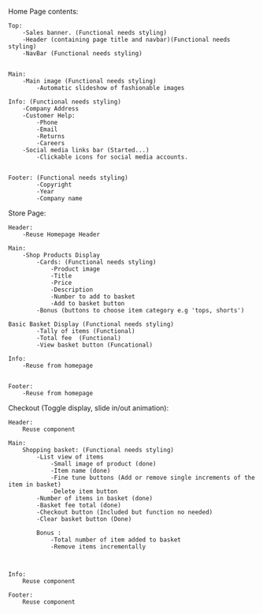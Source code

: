 Home Page contents:

    Top:
        -Sales banner. (Functional needs styling)
        -Header (containing page title and navbar)(Functional needs styling)
        -NavBar (Functional needs styling)


    Main:
        -Main image (Functional needs styling)
            -Automatic slideshow of fashionable images

    Info: (Functional needs styling)
        -Company Address
        -Customer Help:
            -Phone
            -Email
            -Returns
            -Careers
        -Social media links bar (Started...)
            -Clickable icons for social media accounts.


    Footer: (Functional needs styling)
            -Copyright
            -Year
            -Company name

Store Page:

    Header:
        -Reuse Homepage Header

    Main:
        -Shop Products Display
            -Cards: (Functional needs styling)
                -Product image
                -Title
                -Price
                -Description
                -Number to add to basket
                -Add to basket button
            -Bonus (buttons to choose item category e.g 'tops, shorts')

    Basic Basket Display (Functional needs styling)
            -Tally of items (Functional)
            -Total fee  (Functional)
            -View basket button (Funcational)

    Info:
        -Reuse from homepage


    Footer:
        -Reuse from homepage

Checkout (Toggle display, slide in/out animation):

    Header:
        Reuse component

    Main:
        Shopping basket: (Functional needs styling)
            -List view of items
                -Small image of product (done)
                -Item name (done)
                -Fine tune buttons (Add or remove single increments of the item in basket)
                -Delete item button
            -Number of items in basket (done)
            -Basket fee total (done)
            -Checkout button (Included but function no needed)
            -Clear basket button (Done)

            Bonus :
                -Total number of item added to basket
                -Remove items incrementally



    Info:
        Reuse component

    Footer:
        Reuse component
